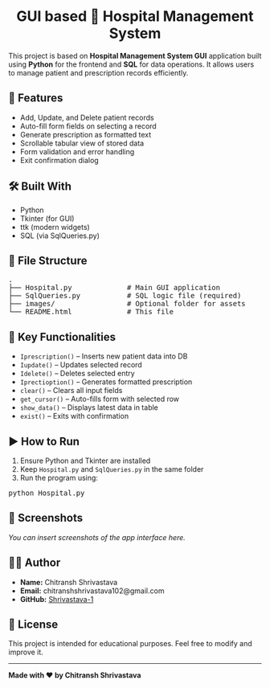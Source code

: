 <h1 align="center">GUI based 🏥 Hospital Management System</h1>

<p>This project is based on <strong>Hospital Management System GUI</strong> application built using <strong>Python</strong> for the frontend and <strong>SQL</strong> for data operations. It allows users to manage patient and prescription records efficiently.</p>

<h2>🚀 Features</h2>
<ul>
  <li>Add, Update, and Delete patient records</li>
  <li>Auto-fill form fields on selecting a record</li>
  <li>Generate prescription as formatted text</li>
  <li>Scrollable tabular view of stored data</li>
  <li>Form validation and error handling</li>
  <li>Exit confirmation dialog</li>
</ul>

<h2>🛠️ Built With</h2>
<ul>
  <li>Python</li>
  <li>Tkinter (for GUI)</li>
  <li>ttk (modern widgets)</li>
  <li>SQL (via SqlQueries.py)</li>
</ul>

<h2>📁 File Structure</h2>
<pre>
.
├── Hospital.py             # Main GUI application
├── SqlQueries.py           # SQL logic file (required)
├── images/                 # Optional folder for assets
└── README.html             # This file
</pre>

<h2>🔑 Key Functionalities</h2>
<ul>
  <li><code>Iprescription()</code> – Inserts new patient data into DB</li>
  <li><code>Iupdate()</code> – Updates selected record</li>
  <li><code>Idelete()</code> – Deletes selected entry</li>
  <li><code>Iprectioption()</code> – Generates formatted prescription</li>
  <li><code>clear()</code> – Clears all input fields</li>
  <li><code>get_cursor()</code> – Auto-fills form with selected row</li>
  <li><code>show_data()</code> – Displays latest data in table</li>
  <li><code>exist()</code> – Exits with confirmation</li>
</ul>

<h2>▶️ How to Run</h2>
<ol>
  <li>Ensure Python and Tkinter are installed</li>
  <li>Keep <code>Hospital.py</code> and <code>SqlQueries.py</code> in the same folder</li>
  <li>Run the program using:</li>
</ol>
<pre>python Hospital.py</pre>

<h2>📸 Screenshots</h2>
<p><em>You can insert screenshots of the app interface here. </em></p>

<h2>🙋‍♂️ Author</h2>
<ul>
  <li><strong>Name:</strong> Chitransh Shrivastava</li>
  <li><strong>Email:</strong> chitranshshrivastava102@gmail.com</li>
  <li><strong>GitHub:</strong> <a href="https://github.com/Shrivastava-1">Shrivastava-1</a></li>
</ul>

<h2>📄 License</h2>
<p>This project is intended for educational purposes. Feel free to modify and improve it.</p>

<hr />
<p><strong>Made with ❤️ by Chitransh Shrivastava</strong></p>
